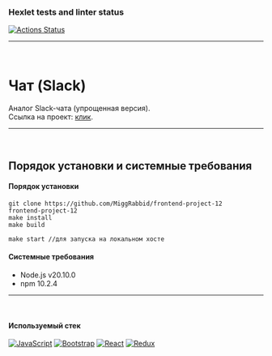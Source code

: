 ### Hexlet tests and linter status

[![Actions Status](https://github.com/MiggRabbid/frontend-project-12/actions/workflows/hexlet-check.yml/badge.svg)](https://github.com/MiggRabbid/frontend-project-12/actions)

---
<br>

# Чат (Slack)

Аналог Slack-чата (упрощенная версия).
<br>
Ссылка на проект: [клик](https://simple-chat-x30r.onrender.com).

---
<br>

## Порядок установки и системные требования

#### Порядок установки

```
git clone https://github.com/MiggRabbid/frontend-project-12
frontend-project-12
make install
make build

make start //для запуска на локальном хосте
```

#### Системные требования

- Node.js v20.10.0
- npm 10.2.4

---
<br>

#### Используемый стек

[![JavaScript](https://img.shields.io/badge/JavaScript-F7DF1E?logo=javascript&logoColor=000&style=flat)](https://developer.mozilla.org/en-US/docs/Web/JavaScript)
[![Bootstrap](https://img.shields.io/badge/Bootstrap-712CF9?style=flat&logo=bootstrap&logoColor=white)](https://getbootstrap.com)
[![React](https://img.shields.io/badge/React-61DAFB?logo=react&logoColor=000&style=flat)](https://react.dev/)
[![Redux](https://img.shields.io/badge/Redux-764ABC?logo=redux&logoColor=fff&style=flat)](https://redux.js.org/)
